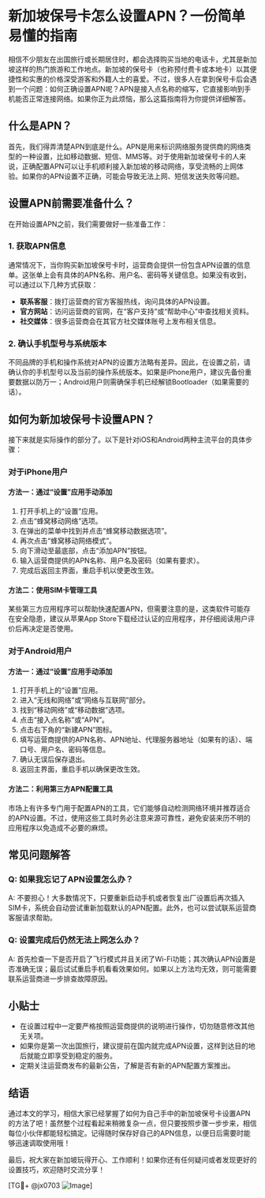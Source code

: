 # 新加坡保号卡怎么设置APN？一份简单易懂的指南

相信不少朋友在出国旅行或长期居住时，都会选择购买当地的电话卡，尤其是新加坡这样的热门旅游和工作地点。新加坡的保号卡（也称预付费卡或本地卡）以其便捷性和实惠的价格深受游客和外籍人士的喜爱。不过，很多人在拿到保号卡后会遇到一个问题：如何正确设置APN呢？APN是接入点名称的缩写，它直接影响到手机能否正常连接网络。如果你正为此烦恼，那么这篇指南将为你提供详细解答。

## 什么是APN？

首先，我们得弄清楚APN到底是什么。APN是用来标识网络服务提供商的网络类型的一种设置，比如移动数据、短信、MMS等。对于使用新加坡保号卡的人来说，正确配置APN可以让手机顺利接入新加坡的移动网络，享受流畅的上网体验。如果你的APN设置不正确，可能会导致无法上网、短信发送失败等问题。

## 设置APN前需要准备什么？

在开始设置APN之前，我们需要做好一些准备工作：

### 1. 获取APN信息
通常情况下，当你购买新加坡保号卡时，运营商会提供一份包含APN设置的信息单。这张单上会有具体的APN名称、用户名、密码等关键信息。如果没有收到，可以通过以下几种方式获取：
- **联系客服**：拨打运营商的官方客服热线，询问具体的APN设置。
- **官方网站**：访问运营商的官网，在“客户支持”或“帮助中心”中查找相关资料。
- **社交媒体**：很多运营商会在其官方社交媒体账号上发布相关信息。

### 2. 确认手机型号与系统版本
不同品牌的手机和操作系统对APN的设置方法略有差异。因此，在设置之前，请确认你的手机型号以及当前的操作系统版本。如果是iPhone用户，建议先备份重要数据以防万一；Android用户则需确保手机已经解锁Bootloader（如果需要的话）。

## 如何为新加坡保号卡设置APN？

接下来就是实际操作的部分了。以下是针对iOS和Android两种主流平台的具体步骤：

### 对于iPhone用户

#### 方法一：通过“设置”应用手动添加
1. 打开手机上的“设置”应用。
2. 点击“蜂窝移动网络”选项。
3. 在弹出的菜单中找到并点击“蜂窝移动数据选项”。
4. 再次点击“蜂窝移动网络模式”。
5. 向下滑动至最底部，点击“添加APN”按钮。
6. 输入运营商提供的APN名称、用户名及密码（如果有要求）。
7. 完成后返回主界面，重启手机以使更改生效。

#### 方法二：使用SIM卡管理工具
某些第三方应用程序可以帮助快速配置APN，但需要注意的是，这类软件可能存在安全隐患，建议从苹果App Store下载经过认证的应用程序，并仔细阅读用户评价后再决定是否使用。

### 对于Android用户

#### 方法一：通过“设置”应用手动添加
1. 打开手机上的“设置”应用。
2. 进入“无线和网络”或“网络与互联网”部分。
3. 找到“移动网络”或“移动数据”选项。
4. 点击“接入点名称”或“APN”。
5. 点击右下角的“新建APN”图标。
6. 填写运营商提供的APN名称、APN地址、代理服务器地址（如果有的话）、端口号、用户名、密码等信息。
7. 确认无误后保存退出。
8. 返回主界面，重启手机以确保更改生效。

#### 方法二：利用第三方APN配置工具
市场上有许多专门用于配置APN的工具，它们能够自动检测网络环境并推荐适合的APN设置。不过，使用这些工具时务必注意来源可靠性，避免安装来历不明的应用程序以免造成不必要的麻烦。

## 常见问题解答

### Q: 如果我忘记了APN设置怎么办？
A: 不要担心！大多数情况下，只要重新启动手机或者恢复出厂设置后再次插入SIM卡，系统会自动尝试重新加载默认的APN配置。此外，也可以尝试联系运营商客服请求帮助。

### Q: 设置完成后仍然无法上网怎么办？
A: 首先检查一下是否开启了飞行模式并且关闭了Wi-Fi功能；其次确认APN设置是否准确无误；最后试试重启手机看看效果如何。如果以上方法均无效，则可能需要联系运营商进一步排查故障原因。

## 小贴士

- 在设置过程中一定要严格按照运营商提供的说明进行操作，切勿随意修改其他无关项。
- 如果你是第一次出国旅行，建议提前在国内就完成APN设置，这样到达目的地后就能立即享受到稳定的服务。
- 定期关注运营商发布的最新公告，了解是否有新的APN配置方案推出。

## 结语

通过本文的学习，相信大家已经掌握了如何为自己手中的新加坡保号卡设置APN的方法了吧！虽然整个过程看起来稍微复杂一点，但只要按照步骤一步步来，相信每位小伙伴都能轻松搞定。记得随时保存好自己的APN信息，以便日后需要时能够迅速调取使用哦！

最后，祝大家在新加坡玩得开心、工作顺利！如果你还有任何疑问或者发现更好的设置技巧，欢迎随时交流分享！

[TG💪+ @jx0703 ![Image](https://github.com/user-attachments/assets/dbca1d08-cadb-493c-b0ec-ad6f7a83f270)]